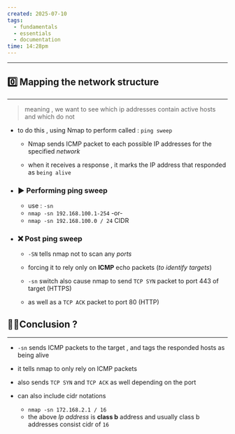 ```yaml
---
created: 2025-07-10
tags:
  - fundamentals
  - essentials
  - documentation
time: 14:28pm
---
```

---



## 0️⃣ Mapping the network structure
---
> meaning , we want to see which ip addresses contain active hosts and which do not

* to do this , using Nmap to perform called : `ping sweep`
	
	* Nmap sends ICMP packet to each possible IP addresses for the specified *network*
	
	*  when it receives a response , it marks the IP address that responded as `being alive`
	  



* ### ▶️ Performing ping sweep
	* use : `-sn`
	* `nmap -sn 192.168.100.1-254` -or-
	* `nmap -sn 192.168.100.0 / 24` CIDR


* ### ❌ Post ping sweep
	* `-SN` tells nmap not to scan any *ports*
	  
	* forcing it to rely only on **ICMP** echo packets (*to identify targets*)
	  
	* `-sn` switch also cause nmap to send `TCP SYN` packet to port 443 of target (HTTPS)
	  
	* as well as a `TCP ACK` packet to port 80 (HTTP)




## 💁‍♂️Conclusion ?
---
* `-sn` sends ICMP packets to the target , and tags the responded hosts as being alive 
  
* it tells nmap to only rely on ICMP packets 
  
* also sends `TCP SYN` and `TCP ACK` as well depending on the port

* can also include cidr notations 
	* `nmap -sn 172.168.2.1 / 16`
	* the above *Ip address* is **class b** address and usually class b addresses consist cidr of `16`
